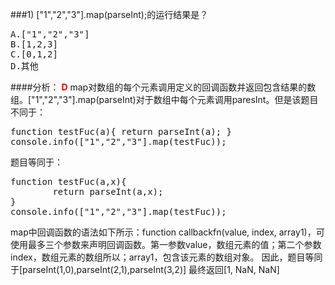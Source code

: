 
###1)  ["1","2","3"].map(parseInt);的运行结果是？
<pre>A.["1","2","3"]
B.[1,2,3]
C.[0,1,2]
D.其他</pre>
####分析：
<b style="color:red;">D</b>
map对数组的每个元素调用定义的回调函数并返回包含结果的数组。["1","2","3"].map(parseInt)对于数组中每个元素调用paresInt。但是该题目不同于：<pre>
function testFuc(a){
        return parseInt(a);
}
console.info(["1","2","3"].map(testFuc));</pre>
题目等同于：
<pre>function testFuc(a,x){
        return parseInt(a,x);
}
console.info(["1","2","3"].map(testFuc));</pre>
map中回调函数的语法如下所示：function callbackfn(value, index, array1)，可使用最多三个参数来声明回调函数。第一参数value，数组元素的值；第二个参数index，数组元素的数组所以；array1，包含该元素的数组对象。
因此，题目等同于[parseInt(1,0),parseInt(2,1),parseInt(3,2)]
最终返回[1, NaN, NaN]
